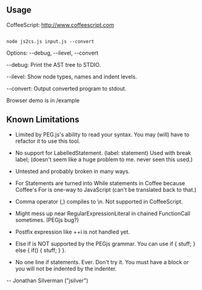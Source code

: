 Usage
----------

CoffeeScript: http://www.coffeescript.com

<code>
node js2cs.js input.js --convert
</code>

Options: --debug, --ilevel, --convert

--debug: Print the AST tree to STDIO.

--ilevel: Show node types, names and indent levels.

--convert: Output converted program to stdout.

Browser demo is in /example

Known Limitations
--------------------

* Limited by PEG.js's ability to read your syntax. You may (will) have to refactor it to use this tool.

* No support for LabelledStatement. (label: statement) Used with break label; (doesn't seem like a huge problem to me. never seen this used.)

* Untested and probably broken in many ways.

* For Statements are turned into While statements in Coffee because Coffee's For is one-way to JavaScript (can't be translated back to that.)

* Comma operator (,) compiles to \n. Not supported in CoffeeScript.

* Might mess up near RegularExpressionLiteral in chained FunctionCall sometimes. (PEGjs bug?)

* Postfix expression like ++i is not handled yet.

* Else if is NOT supported by the PEGjs grammar. You can use if { stuff; } else { if() { stuff; } }.

* No one line if statements. Ever. Don't try it. You must have a block or you will not be indented by the indenter.

--
Jonathan Silverman ("jsilver")
